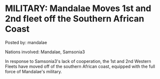# MILITARY: Mandalae Moves 1st and 2nd fleet off the Southern African Coast

Posted by: mandalae

Nations involved: Mandalae, Samsonia3

In response to Samsonia3's lack of cooperation, the 1st and 2nd Western Fleets have moved off of the southern African coast, equipped with the full force of Mandalae's military.